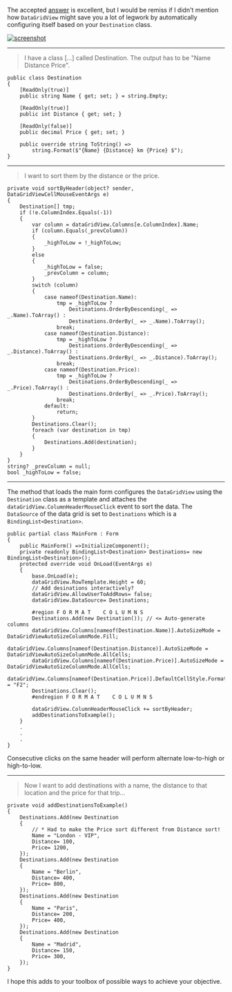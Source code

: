 The accepted [answer](https://stackoverflow.com/a/75297887/5438626) is excellent, but I would be remiss if I didn't mention how `DataGridView` might save you a lot of legwork by automatically configuring itself based on your `Destination` class.

[![screenshot][1]][1]

***
>I have a class [...] called Destination. The output has to be "Name Distance Price".

    public class Destination
    {
        [ReadOnly(true)]
        public string Name { get; set; } = string.Empty;

        [ReadOnly(true)]
        public int Distance { get; set; }

        [ReadOnly(false)]
        public decimal Price { get; set; }

        public override string ToString() =>
            string.Format($"{Name} {Distance} km {Price} $");
    }
***
> I want to sort them by the distance or the price. 

    private void sortByHeader(object? sender, DataGridViewCellMouseEventArgs e)
    {
        Destination[] tmp;
        if (!e.ColumnIndex.Equals(-1))
        {
            var column = dataGridView.Columns[e.ColumnIndex].Name;
            if (column.Equals(_prevColumn))
            {
                _highToLow = !_highToLow;
            }
            else
            {
                _highToLow = false;
                _prevColumn = column;
            }
            switch (column)
            {
                case nameof(Destination.Name):
                    tmp = _highToLow ?
                        Destinations.OrderByDescending(_ => _.Name).ToArray() :
                        Destinations.OrderBy(_ => _.Name).ToArray();
                    break;
                case nameof(Destination.Distance):
                    tmp = _highToLow ?
                        Destinations.OrderByDescending(_ => _.Distance).ToArray() :
                        Destinations.OrderBy(_ => _.Distance).ToArray();
                    break;
                case nameof(Destination.Price):
                    tmp = _highToLow ?
                        Destinations.OrderByDescending(_ => _.Price).ToArray() :
                        Destinations.OrderBy(_ => _.Price).ToArray();
                    break;
                default:
                    return;
            }
            Destinations.Clear();
            foreach (var destination in tmp)
            {
                Destinations.Add(destination);
            }
        }
    }
    string? _prevColumn = null;
    bool _highToLow = false;
***
The method that loads the main form configures the `DataGridView` using the `Destination` class as a template and attaches the `dataGridView.ColumnHeaderMouseClick` event to sort the data. The `DataSource` of the data grid is set to `Destinations` which is a `BindingList<Destination>`.

    public partial class MainForm : Form
    {
        public MainForm() =>InitializeComponent();
        private readonly BindingList<Destination> Destinations= new BindingList<Destination>();
        protected override void OnLoad(EventArgs e)
        {
            base.OnLoad(e);
            dataGridView.RowTemplate.Height = 60;
            // Add desinations interactively?
            dataGridView.AllowUserToAddRows= false;
            dataGridView.DataSource= Destinations;

            #region F O R M A T    C O L U M N S
            Destinations.Add(new Destination()); // <= Auto-generate columns
            dataGridView.Columns[nameof(Destination.Name)].AutoSizeMode = DataGridViewAutoSizeColumnMode.Fill;
            dataGridView.Columns[nameof(Destination.Distance)].AutoSizeMode = DataGridViewAutoSizeColumnMode.AllCells;
            dataGridView.Columns[nameof(Destination.Price)].AutoSizeMode = DataGridViewAutoSizeColumnMode.AllCells;
            dataGridView.Columns[nameof(Destination.Price)].DefaultCellStyle.Format = "F2";
            Destinations.Clear();
            #endregion F O R M A T    C O L U M N S

            dataGridView.ColumnHeaderMouseClick += sortByHeader;
            addDestinationsToExample();
        }
        .
        .
        .
    }

Consecutive clicks on the same header will perform alternate low-to-high or high-to-low.

***
>Now I want to add destinations with a name, the distance to that location and the price for that trip...

    private void addDestinationsToExample()
    {
        Destinations.Add(new Destination 
        { 
            // * Had to make the Price sort different from Distance sort!
            Name = "London - VIP", 
            Distance= 100,
            Price= 1200,
        });
        Destinations.Add(new Destination 
        { 
            Name = "Berlin",
            Distance= 400,
            Price= 800,
        });
        Destinations.Add(new Destination 
        { 
            Name = "Paris",
            Distance= 200,
            Price= 400,
        });
        Destinations.Add(new Destination 
        { 
            Name = "Madrid",
            Distance= 150,
            Price= 300,
        });
    }

  I hope this adds to your toolbox of possible ways to achieve your objective.

  [1]: https://i.stack.imgur.com/m1xCc.png